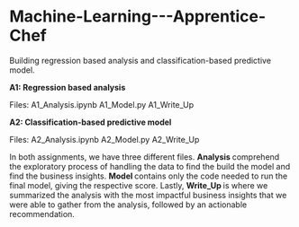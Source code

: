 # Machine-Learning---Apprentice-Chef
Building regression based analysis and classification-based predictive model.

<strong> A1: Regression based analysis </strong>

Files:
A1_Analysis.ipynb 
A1_Model.py
A1_Write_Up

<strong> A2: Classification-based predictive model </strong>

Files:
A2_Analysis.ipynb 
A2_Model.py
A2_Write_Up

In both assignments, we have three different files. <strong> Analysis </strong> comprehend the exploratory process of handling the data to find the build the model and find the business insights. <strong> Model </strong> contains only the code needed to run the final model, giving the respective score. Lastly, <strong> Write_Up </strong> is where we summarized the analysis with the most impactful business insights that we were able to gather from the analysis, followed by an actionable recommendation.
